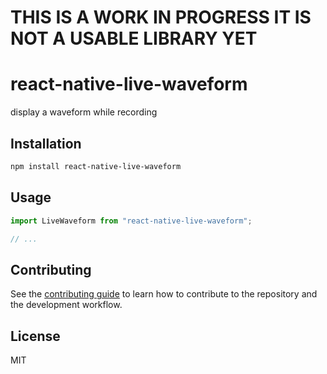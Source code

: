 # THIS IS A WORK IN PROGRESS IT IS NOT A USABLE LIBRARY YET

# react-native-live-waveform

display a waveform while recording

## Installation

```sh
npm install react-native-live-waveform
```

## Usage

```js
import LiveWaveform from "react-native-live-waveform";

// ...
```

## Contributing

See the [contributing guide](CONTRIBUTING.md) to learn how to contribute to the repository and the development workflow.

## License

MIT
